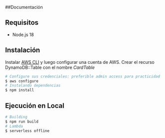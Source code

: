 ##Documentación

## Requisitos

- Node.js 18

## Instalación

Instalar [AWS CLI](https://aws.amazon.com/es/cli/) y luego configurar una cuenta de AWS. Crear el recurso DynamoDB::Table con el nombre *CardTable*
```bash
# Configure sus credenciales: preferible admin access para practicidad
$ aws configure
# Instalando dependencias
$ npm install
```
## Ejecución en Local

```bash
# Building
$ npm run build
# Lambda
$ serverless offline
```
